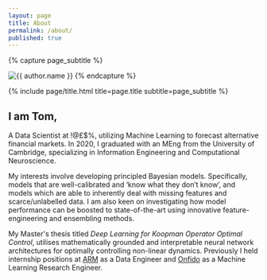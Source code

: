 ```yaml
---
layout: page
title: About
permalink: /about/
published: true
---
```


<div class="page" markdown="1">

{% capture page_subtitle %}


<img
    class="me"
    alt="{{ author.name }}"
    src="{{ site.author.photo | relative_url }}"
    srcset="{{ site.author.photo2x | relative_url }} 2x"
/>
{% endcapture %}

{% include page/title.html title=page.title subtitle=page_subtitle %}

## I am Tom,

A Data Scientist at !@£$%, utilizing Machine Learning to forecast alternative financial markets. In 2020, I graduated with an MEng from the University of Cambridge, specializing in Information Engineering and Computational Neuroscience.

My interests involve developing principled Bayesian models. Specifically, models that are well-calibrated and ‘know what they don’t know’, and models which are able to inherently deal with missing features and scarce/unlabelled data. I am also keen on investigating how model performance can be boosted to state-of-the-art using innovative feature-engineering and ensembling methods.

My Master's thesis titled *Deep Learning for Koopman Operator Optimal Control*, utilises mathematically grounded and interpretable neural network architectures for optimally controlling non-linear dynamics. Previously I held internship positions at [ARM](https://www.arm.com/) as a Data Engineer and [Onfido](https://onfido.com/) as a Machine Learning Research Engineer.

</div>
